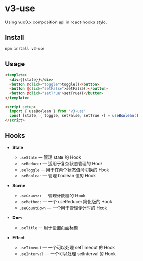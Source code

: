 # v3-use

Using vue3.x composition api in react-hooks style.

## Install

```sh
npm install v3-use
```

## Usage

```html
<template>
  <div>{{state}}</div>
  <button @click="toggle">toggle()</button>
  <button @click="setFalse">setFalse()</button>
  <button @click="setTrue">setTrue()</button>
</template>

<script setup>
  import { useBoolean } from 'v3-use'
  const [state, { toggle, setFalse, setTrue }] = useBoolean()
</script>
```

## Hooks

- **State**

  - `useState` — 管理 state 的 Hook
  - `useReducer` — 适用于复杂状态管理的 Hook
  - `useToggle` — 用于在两个状态值间切换的 Hook
  - `useBoolean` — 管理 boolean 值的 Hook
  
- **Scene**

  - `useCounter` — 管理计数器的 Hook
  - `useMethods` — 一个 useReducer 简化版的 Hook
  - `useCountDown` — 一个用于管理倒计时的 Hook

- **Dom**
  - `useTitle` — 用于设置页面标题

- **Effect**
  - `useTimeout` — 一个可以处理 setTimeout 的 Hook
  - `useInterval` — 一个可以处理 setInterval 的 Hook
